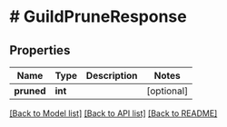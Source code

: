 # # GuildPruneResponse

## Properties

Name | Type | Description | Notes
------------ | ------------- | ------------- | -------------
**pruned** | **int** |  | [optional]

[[Back to Model list]](../../README.md#models) [[Back to API list]](../../README.md#endpoints) [[Back to README]](../../README.md)
